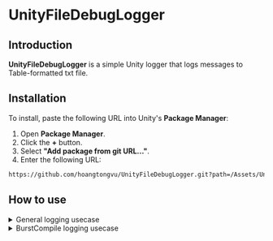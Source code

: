 # UnityFileDebugLogger

## Introduction

**UnityFileDebugLogger** is a simple Unity logger that logs messages to Table-formatted txt file.

## Installation

To install, paste the following URL into Unity's **Package Manager**:

1. Open **Package Manager**.
2. Click the **+** button.
3. Select **"Add package from git URL..."**.
4. Enter the following URL:
```bash
https://github.com/hoangtongvu/UnityFileDebugLogger.git?path=/Assets/UnityFileDebugLogger
```

## How to use

<details>
  <summary>General logging usecase</summary>

See [LogTestSystemBase](Assets/Scripts/Systems/Initialization/LogTestSystemBase.cs) for full details.

### 1. Create a Logger
Choose your appropriate `FixedString` size and create the logger:

```cs
var fileDebugLogger = FileDebugLogger.CreateLogger4096Bytes(initialCap, allocator);
```

**Parameters**:
- `initialCap`: Initial capacity of the internal `NativeList`. Each log entry adds to this list.
- `allocator`: The Unity `Allocator` used for the internal `NativeList`.

Supported options:
- `CreateLogger128Bytes()` for `FixedString128Bytes` logger
- `CreateLogger512Bytes()` for `FixedString512Bytes` logger
- `CreateLogger4096Bytes()` for `FixedString4096Bytes` logger


### 2. Add logs

You can save logs to the internal `NativeList` using the following methods:

```cs
fileDebugLogger.Log("This is a normal log.");
fileDebugLogger.LogWarning("This is a warning log.");
fileDebugLogger.LogError("This is an error log.");
```

### 3. Finally, save the log

```cs
fileDebugLogger.Save("logfileName.txt");
```

The log will be saved to the `FileDebugLoggerLogs` folder:
```bash
%USERPROFILE%\AppData\LocalLow\<CompanyName>\<ProjectName>\FileDebugLoggerLogs\
```

**Note**: You can use any file extension, but logs will always follow this structure:
```pgsql
TimeStamp | Id | LogType | Log
```

</details>

<details>
  <summary>BurstCompile logging usecase</summary>
  
See [LogTestISystemWithBurst example](Assets/Scripts/Systems/Initialization/LogTestISystemWithBurst.cs) for full details.

### 1. Create a logger

```cs
[BurstCompile]
public partial struct LogTestISystemWithBurst : ISystem, ISystemStartStop
{
    private Logger128Bytes fileDebugLogger;

    [BurstCompile]
    public void OnCreate(ref SystemState state)
    {
        this.fileDebugLogger = FileDebugLogger.CreateLogger128Bytes(10, Allocator.Persistent, true);
    }
}
```

### 2. Add logs

```cs
[BurstCompile]
public void OnUpdate(ref SystemState state)
{
    this.fileDebugLogger.Log(in timeData, $"This is a normal log.");
}
```

### 3. Finally, save the log

`Save()` is normally placed in `OnStopRunning()` or `OnDestroy()` without `[BurstCompile]` because it involves `I/O operations` and `System.DateTime.Now` access.

```cs
public void OnStopRunning(ref SystemState state)
{
    this.fileDebugLogger.Save("TestISystemLogs.txt", in SystemAPI.Time);
    this.fileDebugLogger.Dispose();
}
```

</details>